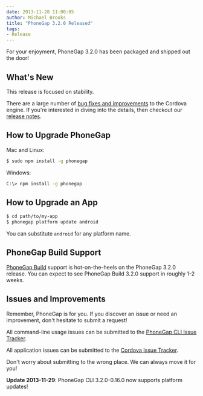 ```yaml
---
date: 2013-11-28 11:00:05
author: Michael Brooks
title: "PhoneGap 3.2.0 Released"
tags:
- Release
---
```


For your enjoyment, PhoneGap 3.2.0 has been packaged and shipped out the door!

## What's New

This release is focused on stability.

There are a large number of [bug fixes and improvements](http://cordova.apache.org/announcements/2013/11/22/cordova-320.html#whats_new_in_android) to the Cordova engine. If you're interested in diving into the details, then checkout our [release notes](https://issues.apache.org/jira/secure/ReleaseNote.jspa?projectId=12312420%26version=12324592).

## How to Upgrade PhoneGap

Mac and Linux:

```sh
$ sudo npm install -g phonegap
```

Windows:

```sh
C:\> npm install -g phonegap
```

## How to Upgrade an App

```sh
$ cd path/to/my-app
$ phonegap platform update android
```

You can substitute `android` for any platform name.

## PhoneGap Build Support

[PhoneGap Build](http://build.phonegap.com) support is hot-on-the-heels on the PhoneGap 3.2.0 release. You can expect to see PhoneGap Build 3.2.0 support in roughly 1-2 weeks.

## Issues and Improvements

Remember, PhoneGap is for you. If you discover an issue or need an improvement, don't hesitate to submit a request!

All command-line usage issues can be submitted to the [PhoneGap CLI Issue Tracker](https://github.com/phonegap/phonegap-cli/issues).

All application issues can be submitted to the [Cordova Issue Tracker](http://issues.cordova.io).

Don't worry about submitting to the wrong place. We can always move it for you!

__Update 2013-11-29__: PhoneGap CLI 3.2.0-0.16.0 now supports platform updates!
